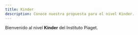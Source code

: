 ```yaml
---
title: Kinder
description: Conoce nuestra propuesta para el nivel Kinder.
---
```


Bienvenido al nivel **Kinder** del Instituto Piaget.
